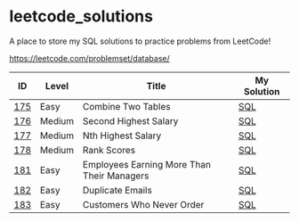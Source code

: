 # leetcode_solutions

A place to store my SQL solutions to practice problems from LeetCode!

https://leetcode.com/problemset/database/

| ID | Level | Title | My Solution |
| --- | --- | --- | --- |
| [175](https://leetcode.com/problems/combine-two-tables/) | Easy | Combine Two Tables | [SQL](easy/175_Combine_Two_Tables.sql)
| [176](https://leetcode.com/problems/second-highest-salary/) | Medium | Second Highest Salary | [SQL](medium/176_Second_Highest_Salary.sql)
| [177](https://leetcode.com/problems/nth-highest-salary/) | Medium | Nth Highest Salary | [SQL](medium/177_Nth_Highest_Salary.sql)
| [178](https://leetcode.com/problems/rank-scores/) | Medium | Rank Scores | [SQL](medium/178_Rank_Scores.sql)
| [181](https://leetcode.com/problems/employees-earning-more-than-their-managers/) | Easy | Employees Earning More Than Their Managers | [SQL](easy/181_Employees_Earning_More_Than_Their_Managers.sql)
| [182](https://leetcode.com/problems/duplicate-emails/) | Easy | Duplicate Emails | [SQL](easy/182_Duplicate_Emails.sql)
| [183](https://leetcode.com/problems/customers-who-never-order/) | Easy | Customers Who Never Order | [SQL](easy/183_Customers_Who_Never_Order.sql)